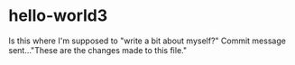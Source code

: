 # hello-world3
Is this where I'm supposed to "write a bit about myself?"
Commit message sent..."These are the changes made to this file."
